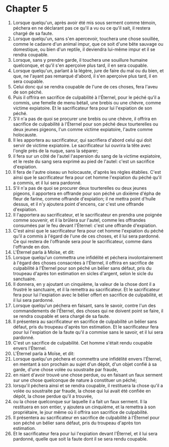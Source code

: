 # Chapter 5

1. Lorsque quelqu'un, après avoir été mis sous serment comme témoin, péchera en ne déclarant pas ce qu'il a vu ou ce qu'il sait, il restera chargé de sa faute.
2. Lorsque quelqu'un, sans s'en apercevoir, touchera une chose souillée, comme le cadavre d'un animal impur, que ce soit d'une bête sauvage ou domestique, ou bien d'un reptile, il deviendra lui-même impur et il se rendra coupable.
3. Lorsque, sans y prendre garde, il touchera une souillure humaine quelconque, et qu'il s'en aperçoive plus tard, il en sera coupable.
4. Lorsque quelqu'un, parlant à la légère, jure de faire du mal ou du bien, et que, ne l'ayant pas remarqué d'abord, il s'en aperçoive plus tard, il en sera coupable.
5. Celui donc qui se rendra coupable de l'une de ces choses, fera l'aveu de son péché.
6. Puis il offrira en sacrifice de culpabilité à l'Éternel, pour le péché qu'il a commis, une femelle de menu bétail, une brebis ou une chèvre, comme victime expiatoire. Et le sacrificateur fera pour lui l'expiation de son péché.
7. S'il n'a pas de quoi se procurer une brebis ou une chèvre, il offrira en sacrifice de culpabilité à l'Éternel pour son péché deux tourterelles ou deux jeunes pigeons, l'un comme victime expiatoire, l'autre comme holocauste.
8. Il les apportera au sacrificateur, qui sacrifiera d'abord celui qui doit servir de victime expiatoire. Le sacrificateur lui ouvrira la tête avec l'ongle près de la nuque, sans la séparer;
9. il fera sur un côté de l'autel l'aspersion du sang de la victime expiatoire, et le reste du sang sera exprimé au pied de l'autel: c'est un sacrifice d'expiation.
10. Il fera de l'autre oiseau un holocauste, d'après les règles établies. C'est ainsi que le sacrificateur fera pour cet homme l'expiation du péché qu'il a commis, et il lui sera pardonné.
11. S'il n'a pas de quoi se procurer deux tourterelles ou deux jeunes pigeons, il apportera en offrande pour son péché un dixième d'épha de fleur de farine, comme offrande d'expiation; il ne mettra point d'huile dessus, et il n'y ajoutera point d'encens, car c'est une offrande d'expiation.
12. Il l'apportera au sacrificateur, et le sacrificateur en prendra une poignée comme souvenir, et il la brûlera sur l'autel, comme les offrandes consumées par le feu devant l'Éternel: c'est une offrande d'expiation.
13. C'est ainsi que le sacrificateur fera pour cet homme l'expiation du péché qu'il a commis à l'égard de l'une de ces choses, et il lui sera pardonné. Ce qui restera de l'offrande sera pour le sacrificateur, comme dans l'offrande en don.
14. L'Éternel parla à Moïse, et dit:
15. Lorsque quelqu'un commettra une infidélité et péchera involontairement à l'égard des choses consacrées à l'Éternel, il offrira en sacrifice de culpabilité à l'Éternel pour son péché un bélier sans défaut, pris du troupeau d'après ton estimation en sicles d'argent, selon le sicle du sanctuaire.
16. Il donnera, en y ajoutant un cinquième, la valeur de la chose dont il a frustré le sanctuaire, et il la remettra au sacrificateur. Et le sacrificateur fera pour lui l'expiation avec le bélier offert en sacrifice de culpabilité, et il lui sera pardonné.
17. Lorsque quelqu'un péchera en faisant, sans le savoir, contre l'un des commandements de l'Éternel, des choses qui ne doivent point se faire, il se rendra coupable et sera chargé de sa faute.
18. Il présentera au sacrificateur en sacrifice de culpabilité un bélier sans défaut, pris du troupeau d'après ton estimation. Et le sacrificateur fera pour lui l'expiation de la faute qu'il a commise sans le savoir, et il lui sera pardonné.
19. C'est un sacrifice de culpabilité. Cet homme s'était rendu coupable envers l'Éternel.
20. L'Éternel parla à Moïse, et dit:
21. Lorsque quelqu'un péchera et commettra une infidélité envers l'Éternel, en mentant à son prochain au sujet d'un dépôt, d'un objet confié à sa garde, d'une chose volée ou soustraite par fraude,
22. en niant d'avoir trouvé une chose perdue, ou en faisant un faux serment sur une chose quelconque de nature à constituer un péché;
23. lorsqu'il péchera ainsi et se rendra coupable, il restituera la chose qu'il a volée ou soustraite par fraude, la chose qui lui avait été confiée en dépôt, la chose perdue qu'il a trouvée,
24. ou la chose quelconque sur laquelle il a fait un faux serment. Il la restituera en son entier, y ajoutera un cinquième, et la remettra à son propriétaire, le jour même où il offrira son sacrifice de culpabilité.
25. Il présentera au sacrificateur en sacrifice de culpabilité à l'Éternel pour son péché un bélier sans défaut, pris du troupeau d'après ton estimation.
26. Et le sacrificateur fera pour lui l'expiation devant l'Éternel, et il lui sera pardonné, quelle que soit la faute dont il se sera rendu coupable.

